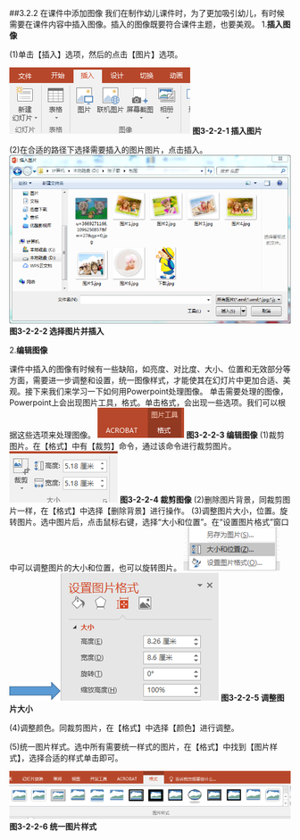 ##3.2.2  在课件中添加图像
我们在制作幼儿课件时，为了更加吸引幼儿，有时候需要在课件内容中插入图像。插入的图像既要符合课件主题，也要美观。
1.**插入图像**

\(1\)单击【插入】选项，然后的点击【图片】选项。

![](/assets/3-2-12.png)                                                                                    **图3-2-2-1 插入图片**

 \(2\)在合适的路径下选择需要插入的图片图片，点击插入。      
 ![](/assets/3-2-13.png)                                                                                      **图3-2-2-2 选择图片并插入**

2.**编辑图像**

课件中插入的图像有时候有一些缺陷，如亮度、对比度、大小、位置和无效部分等方面，需要进一步调整和设置，统一图像样式，才能使其在幻灯片中更加合适、美观。接下来我们来学习一下如何用Powerpoint处理图像。
单击需要处理的图像，Powerpoint上会出现图片工具，格式。单击格式，会出现一些选项。我们可以根据这些选项来处理图像。                                                                                     ![](/assets/3-2-14.png)                                                                                       **图3-2-2-3  编辑图像**
\(1\)裁剪图片。在【格式】中有【裁剪】命令，通过该命令进行裁剪图片。                                                                         ![](/assets/3-2-15.png)                                                                                        **图3-2-2-4 裁剪图像**
\(2\)删除图片背景，同裁剪图片一样，在【格式】中选择【删除背景】进行操作。
\(3\)调整图片大小，位置。旋转图片。选中图片后，点击鼠标右键，选择“大小和位置”。在“设置图片格式”窗口中可以调整图片的大小和位置，也可以旋转图片。
![](/assets/3-2-16.png)![](/assets/3-2-17.png)![](/assets/3-2-18.png)                                                                                  **图3-2-2-5 调整图片大小**

\(4\)调整颜色。同裁剪图片，在【格式】中选择【颜色】进行调整。

\(5\)统一图片样式。选中所有需要统一样式的图片，在【格式】中找到【图片样式】，选择合适的样式单击即可。

![](/assets/3-2-22.png)                                                                             **图3-2-2-6 统一图片样式**